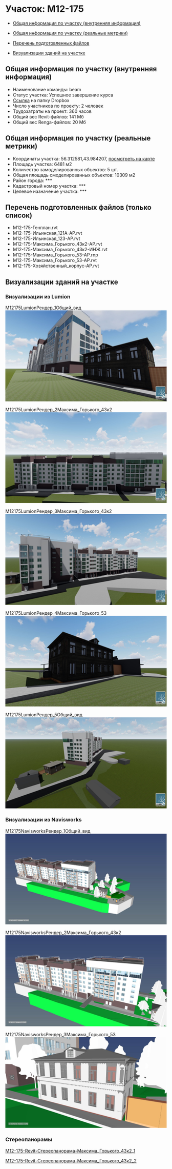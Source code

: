 # Участок: M12-175

* [Общая информация по участку (внутренняя информация)](#Chapter1)

* [Общая информация по участку (реальные метрики)](#Chapter2)

* [Перечень подготовленных файлов](#Chapter3)

* [Визуализации зданий на участке](#Chapter5)

## <a id="Chapter1"></a> Общая информация по участку (внутренняя информация)
+ Наименование команды: beam
+ Статус участка: Успешное завершение курса
+ [Ссылка](https://www.dropbox.com/sh/wvvgv1nw1iqred9/AADcIYWCuaoCZ5A_FbRIDqOUa/M12_175?dl=0) на папку Dropbox
+ Число участников по проекту: 2 человек
+ Трудозатраты на проект: 360 часов
+ Общий вес Revit-файлов: 141 Мб
+ Общий вес Renga-файлов: 20 Мб
## <a id="Chapter2"></a> Общая информация по участку (реальные метрики)
+ Координаты участка: 56.312581,43.984207, [посмотреть на карте](https://yandex.ru/maps/47/nizhny-novgorod/?ll=43.984207%2C56.312581&z=19)
+ Площадь участка: 6481 м2
+ Количество замоделированных объектов: 5 шт.
+ Общая площадь смоделированных объектов: 10309 м2
+ Район города: *** 
+ Кадастровый номер участка: *** 
+ Целевое назначение участка: *** 
## <a id="Chapter3"></a> Перечень подготовленных файлов (только список)
+ M12-175-Генплан.rvt
+ M12-175-Ильинская_121А-АР.rvt
+ M12-175-Ильинская_123-АР.rvt
+ M12-175-Максима_Горького_43к2-АР.rvt
+ M12-175-Максима_Горького_43к2-ИНЖ.rvt
+ M12-175-Максима_Горького_53-АР.rnp
+ M12-175-Максима_Горького_53-АР.rvt
+ M12-175-Хозяйственный_корпус-АР.rvt
## <a id="Chapter5"></a> Визуализации зданий на участке
### Визуализации из Lumion
M12175LumionРендер_1Общий_вид
![M12-175-Lumion-Рендер_1-Общий_вид](/Images/M12_175/M12-175-Lumion-Рендер_1-Общий_вид_Compressed.jpg)

M12175LumionРендер_2Максима_Горького_43к2
![M12-175-Lumion-Рендер_2-Максима_Горького_43к2](/Images/M12_175/M12-175-Lumion-Рендер_2-Максима_Горького_43к2_Compressed.jpg)

M12175LumionРендер_3Максима_Горького_43к2
![M12-175-Lumion-Рендер_3-Максима_Горького_43к2](/Images/M12_175/M12-175-Lumion-Рендер_3-Максима_Горького_43к2_Compressed.jpg)

M12175LumionРендер_4Максима_Горького_53
![M12-175-Lumion-Рендер_4-Максима_Горького_53](/Images/M12_175/M12-175-Lumion-Рендер_4-Максима_Горького_53_Compressed.jpg)

M12175LumionРендер_5Общий_вид
![M12-175-Lumion-Рендер_5-Общий_вид](/Images/M12_175/M12-175-Lumion-Рендер_5-Общий_вид_Compressed.jpg)

### Визуализации из Navisworks
M12175NavisworksРендер_1Общий_вид
![M12-175-Navisworks-Рендер_1-Общий_вид](/Images/M12_175/M12-175-Navisworks-Рендер_1-Общий_вид_Compressed.jpg)

M12175NavisworksРендер_2Максима_Горького_43к2
![M12-175-Navisworks-Рендер_2-Максима_Горького_43к2](/Images/M12_175/M12-175-Navisworks-Рендер_2-Максима_Горького_43к2_Compressed.jpg)

M12175NavisworksРендер_3Максима_Горького_53
![M12-175-Navisworks-Рендер_3-Максима_Горького_53](/Images/M12_175/M12-175-Navisworks-Рендер_3-Максима_Горького_53_Compressed.jpg)

### Стереопанорамы
[M12-175-Revit-Стереопанорама-Максима_Горького_43к2_1](https://pano.autodesk.com/pano.html?url=jpgs/e5b76fe3-06c2-4c5a-8494-4a1f6ffea06c&version=2)

[M12-175-Revit-Стереопанорама-Максима_Горького_43к2_2](https://pano.autodesk.com/pano.html?url=jpgs/7c6ab1c9-81d4-4846-b562-9437561a873e&version=2)

